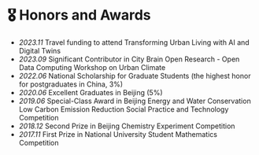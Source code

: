 # 🎖 Honors and Awards
- *2023.11* Travel funding to attend Transforming Urban Living with AI and Digital Twins
- *2023.09* Significant Contributor in City Brain Open Research - Open Data Computing Workshop on Urban Climate
- *2022.06* National Scholarship for Graduate Students (the highest honor for postgraduates in China, 3%)  
- *2020.06* Excellent Graduates in Beijing (5%) 
- *2019.06* Special-Class Award in Beijing Energy and Water Conservation Low Carbon Emission Reduction Social Practice and Technology Competition 
- *2018.12* Second Prize in Beijing Chemistry Experiment Competition
- *2017.11* First Prize in National University Student Mathematics Competition
